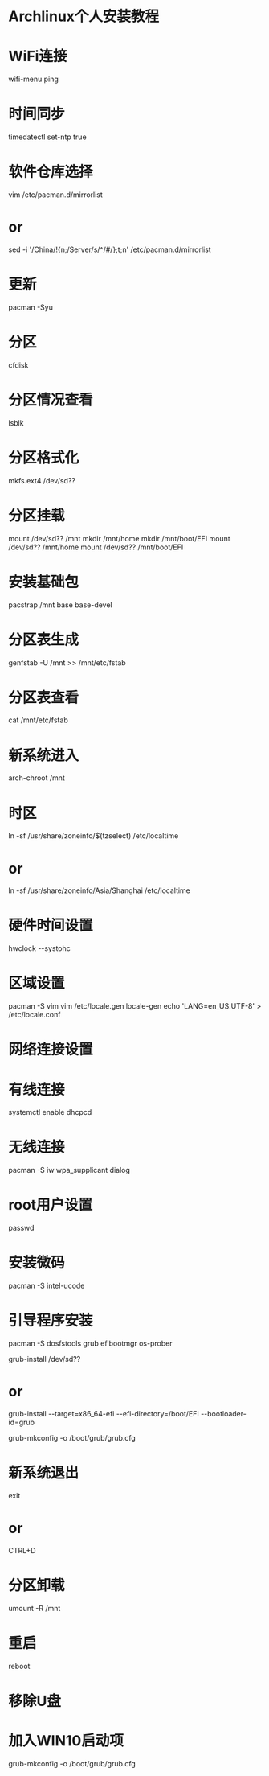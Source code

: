 # Archlinux个人安装教程

# WiFi连接
wifi-menu
ping

# 时间同步
timedatectl set-ntp true

# 软件仓库选择
vim /etc/pacman.d/mirrorlist
# or
sed -i '/China/!{n;/Server/s/^/#/};t;n' /etc/pacman.d/mirrorlist

# 更新
pacman -Syu

# 分区
cfdisk

# 分区情况查看
lsblk

# 分区格式化
mkfs.ext4 /dev/sd??

# 分区挂载
mount /dev/sd?? /mnt
mkdir /mnt/home
mkdir /mnt/boot/EFI
mount /dev/sd?? /mnt/home
mount /dev/sd?? /mnt/boot/EFI

# 安装基础包
pacstrap /mnt base base-devel

# 分区表生成
genfstab -U /mnt >> /mnt/etc/fstab

# 分区表查看
cat /mnt/etc/fstab

# 新系统进入
arch-chroot /mnt

# 时区
ln -sf /usr/share/zoneinfo/$(tzselect) /etc/localtime
# or
ln -sf /usr/share/zoneinfo/Asia/Shanghai /etc/localtime

# 硬件时间设置
hwclock --systohc

# 区域设置
pacman -S vim
vim /etc/locale.gen
locale-gen
echo 'LANG=en_US.UTF-8'  > /etc/locale.conf

# 网络连接设置
# 有线连接
systemctl enable dhcpcd
# 无线连接
pacman -S iw wpa_supplicant dialog

# root用户设置
passwd

# 安装微码
pacman -S intel-ucode

# 引导程序安装
pacman -S dosfstools grub efibootmgr os-prober

grub-install /dev/sd??
# or
grub-install --target=x86_64-efi --efi-directory=/boot/EFI --bootloader-id=grub

grub-mkconfig -o /boot/grub/grub.cfg

# 新系统退出
exit
# or
CTRL+D

# 分区卸载
umount -R /mnt

# 重启
reboot
# 移除U盘

# 加入WIN10启动项
grub-mkconfig -o /boot/grub/grub.cfg
